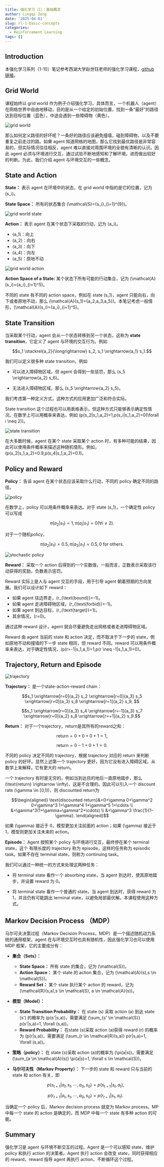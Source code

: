 ```yaml
---
title: 强化学习（1）：基础概念
author: Lingqi Zeng
date: '2025-04-01'
slug: rl-1-basic-concepts
categories:
  - Reinforcement Learning
tags: []
---
```


## Introduction

本强化学习系列（1-10）笔记参考西湖大学赵世钰老师的强化学习课程，[github 链接](https://github.com/MathFoundationRL/Book-Mathematical-Foundation-of-Reinforcement-Learning)。

## Grid World

课程始终以 grid world 作为例子介绍强化学习，具体而言，一个机器人（agent）在网格世界中自由地移动，目的是从一个给定的初始位置，找到一条“最好”的路径达到目标位置（蓝色），中途会遇到一些障碍物（黄色）。

![grid world](images/grid_world.png)

那么如何定义路径的好坏呢？一条好的路径应该避免撞墙，碰到障碍物，以及不要重复之前走过的路。如果 agent 知道网格的地图，那么它找到最优路径是非常容易的，但实际情况往往相反，agent 难以直接对周围环境的全貌有清晰的认识。因此 agent 必须与环境进行交互，通过试验不断地感知和了解环境，进而做出较好的判断。为此，我们介绍 agent 与环境交互的一些概念。

## State and Action

**State：** 表示 agent 在环境中的状态，在 grid world 中指的是它的位置，记为 \(s_i\)。

**State Space：** 所有的状态集合 \(\mathcal{S}=\{s_i\}_{i=1}^{9}\)。

![grid world state](images/grid_world_state.png)

**Action：** 表示 agent 在某个状态下采取的行动，记为 \(a_i\)。

- \(a_1\)：向上
- \(a_2\)：向右
- \(a_3\)：向下
- \(a_4\)：向左
- \(a_5\)：原地不动

![grid world action](images/grid_world_action.png)

**Action Space of a State:** 某个状态下所有可能的行动集合，记为 \(\mathcal{A}(s_i)=\{a_i\}_{i=1}^5\)。

不同的 state 有不同的 action space，例如在 state \(s_1\)，agent 只能向右，向下或者原地不动，那么 \(\mathcal{A}(s_1)=\{a_2,a_3,a_5\}\)。本笔记考虑一般情形，\(\mathcal{A}(s_i)=\{a_i\}_{i=1}^5\)。

## State Transition

当采取某个行动，agent 会从一个状态转移到另一个状态，这称为 **state transition**，它定义了 agent 与环境的交互行为。例如

$$s_1 \stackrel{a_2}{\longrightarrow} s_2, s_1 \xrightarrow{a_1} s_1.$$

我们可以定义很多种 state transition，例如

- 可以进入障碍物区域，但 agent 会得到一些惩罚，那么 \(s_5 \xrightarrow{a_2} s_6\)。

- 无法进入障碍物区域，那么 \(s_5 \xrightarrow{a_2} s_5\)。

我们考虑第一种定义方式，这种方式的应用更加广泛和符合实际。

State transition 这个过程也可以用表格表示，但这种方式只能够表示确定性情况。在数学上可以用概率来表达，例如 \(p(s_2|s_1,a_2)=1,p(s_i|s_1,a_2)=0(\forall i \neq 2)\)。

![state transition](images/state_transition.png)

在大多数时候，agent 在某个 state 采取某个 action 时，有多种可能的结果，因此可以使用条件概率来描述这种随机情形。例如，\(p(s_2|s_1,a_2)=0.9,p(s_4|s_1,a_2)=0.1\)。

## Policy and Reward

**Policy：** 告诉 agent 在某个状态应该采取什么行动，不同的 policy 确定不同的路径。

![policy](images/policy.png)

在数学上，policy 可以用条件概率来表达。对于 state \(s_1\)，一个确定性 policy 可以写成

$$\pi(a_2|s_1)=1,\pi(a_i|s_1)=0(\forall i \neq 2).$$

对于一个随机policy，

$$\pi(a_2|s_1)=0.5,\pi(a_3|s_1)=0.5, 0 \ \text{for others}.$$

![stochastic policy](images/stochastic_policy.png)

**Reward：** 采取一个 action 后得到的一个实数值，一般而言，正数表示采取该行动获得的奖励，负数表示惩罚。

Reward 实际上是人与 agent 交互的手段，用于引导 agent 朝着预期的方向发展。我们可以设计如下 reward：

- 如果 agent 往边界走，\(r_{\text{bound}}=-1\)。
- 如果 agent 走进障碍物区域，\(r_{\text{forbid}}=-1\)。
- 如果 agent 到达目标，\(r_{\text{target}}=1\)。
- 其余情况，\(r=0\)。

通过这种 reward 设计，agent 就会尽量避免走出网格或者走进障碍物区域。

Reward 由 agent 当前的 state 和 action 决定，而不取决于下一步的 state，例如原地不动和撞墙的下一步 state 相同，但 reward 不同。reward 可以用条件概率来表达，对于确定性情况，\(p(r=-1|s_1,a_1)=1,p(r \neq -1|s_1,a_1)=0\)。

## Trajectory, Return and Episode

![trajectory](images/trajectory.png)

**Trajectory：** 是一个state-action-reward chain：

$$s_1 \xrightarrow[r=0]{a_2} s_2 \xrightarrow[r=0]{a_3} s_5 \xrightarrow[r=0]{a_3} s_8 \xrightarrow[r=1]{a_2} s_9, $$

$$s_1 \xrightarrow[r=0]{a_3} s_4 \xrightarrow[r=-1]{a_3} s_7 \xrightarrow[r=0]{a_2} s_8 \xrightarrow[r=+1]{a_2} s_9.$$

**Return：** 对于一个trajectory，return是其所有的reward之和：

$$\text{return}=0+0+0+1=1, $$

$$\text{return}=0-1+0+1=0.$$

不同的 policy 决定不同的 trajectory，根据 trajectory 对应的 return 来判断 policy 的好坏。显然上述第一个 trajectory 更好，因为它没有进入障碍区域，从数学上来解释，它有更大的 return。

一个 trajectory 有时是无穷的，例如当到达目的地后一直原地踏步，那么 \(\text{return} \rightarrow \infty\)，这是不合理的。因此可以引入一个 discount rate \(\gamma \in [0,1)\)，则 discounted return为

$$\begin{aligned}
\text{discounted return}&=0+\gamma 0+\gamma^2 0+\gamma^3 1+\gamma^4 1+\gamma^5 1+\cdots \\
&=\gamma^3(1+\gamma+\gamma^2+\cdots) \\
&=\gamma^3 \frac{1}{1-\gamma}.
\end{aligned}$$

如果 \(\gamma\) 接近于 0，模型更加关注前面的 action；如果 \(\gamma\) 接近于 1，模型则更加关注未来的 action。

**Episode：** Agent 按照某个 policy 与环境进行交互，最终停在某个 terminal state，这个
有限长度的 trajectory 称为 episode，这样的任务称为 episodic task。如果不存在 terminal state，则称为 continuing task。

我们可以通过一种统一的方式来处理这两种任务：

- 将 terminal state 看作一个 absorbing state，当 agent 到达时，使其原地踏步，并设置 reward 为 0。

- 将 terminal state 看作一个普通的 state，当 agent 到达时，获得 reward 为 1，并且仍有可能跳出 terminal state，以避免局部最优解。本课程使用这种方式。

## Markov Decision Process （MDP）

马尔可夫决策过程（Markov Decision Process，MDP）是一个描述随机动力系统的通用框架，agent 在与环境交互时也具有随机性，因此强化学习也可以使用 MDP 框架，它的主要成分有：

- **集合（Sets）：**
  - **State Space：** 所有 state 的集合，记为 \(\mathcal{S}\)。
  - **Action Space：** 某个 state 的 action 集合，记为 \(\mathcal{A}(s),s \in \mathcal{S}\)。
  - **Reward Set：** 某个 state 执行某个 action 的 reward，记为 \(\mathcal{R}(s,a),s \in \mathcal{S}, a \in \mathcal{A}(s)\)。
- **模型（Model）：**
  - **State Transition Probability：** 在 state \(s\) 采取 action \(a\) 到达 state \(s'\) 的概率为 \(p(s'|s,a)\)，需要满足 \(\sum_{s' \in \mathcal{S}} p(s'|s,a)=1, \forall (s,a)\)。
  - **Reward Probability：** 在state \(s\)采取 action \(a\)获得 reward \(r\) 的概率为 \(p(r|s,a)\)，需要满足 \(\sum_{r \in \mathcal{R}(s,a)} p(r|s,a)=1, \forall (s,a)\)。
- **策略（policy）：** 在 state \(s\)采取 action \(a\)的概率为 \(\pi(a|s)\)，需要满足 \(\sum_{a \in \mathcal{A}(s)} \pi(a|s)=1, \forall s \in \mathcal{S}\)。
- **马尔可夫性（Markov Property）：** 下一步的 state 和 reward 只与当前的 state 和 action 有关，即

  $$p(s_{t+1}|a_t,s_t,\cdots,a_0,s_0)=p(s_{t+1}|s_t,a_t),$$

  $$p(r_{t+1}|a_t,s_t,\cdots,a_0,s_0)=p(r_{t+1}|s_t,a_t).$$

当确定一个 policy 后，Markov decision process 就变为 Markov process。MP 中每一个 state 的 action 是确定的，而 MDP 中每一个 state 有多种 action 的可能。

## Summary

强化学习是 agent 与环境不断交互的过程。Agent 是一个可以感知 state、维护 policy 和执行 action 的决策者。Agent 执行 action 会改变 state，同时获得相应的 reward，reward 指导 agent 再执行 action，不断循环这个过程。
